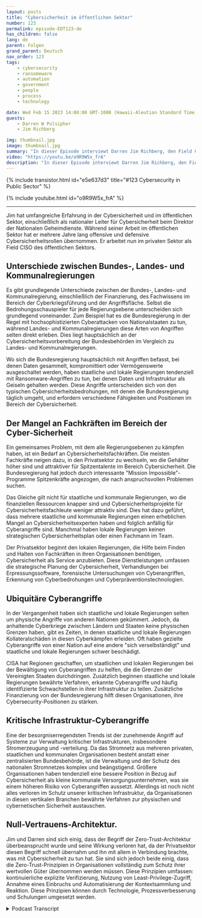 ```yaml
---
layout: posts
title: "Cybersicherheit im öffentlichen Sektor"
number: 123
permalink: episode-EDT123-de
has_children: false
lang: de
parent: Folgen
grand_parent: Deutsch
nav_order: 123
tags:
    - cybersecurity
    - ransomeware
    - automation
    - government
    - people
    - process
    - technology

date: Wed Feb 15 2023 14:00:00 GMT-1000 (Hawaii-Aleutian Standard Time)
guests:
    - Darren W Pulsipher
    - Jim Richberg

img: thumbnail.jpg
image: thumbnail.jpg
summary: "In dieser Episode interviewt Darren Jim Richberg, den Field CISO des öffentlichen Sektors bei Forinet, und diskutiert die Unterschiede in der Cybersicherheit im öffentlichen Sektor. Die Bundesregierung unterscheidet sich sehr von den Bundesstaaten und Kommunalverwaltungen in Bezug auf Cybersicherheit und deren Herangehensweise."
video: "https://youtu.be/o9R9W5x_frA"
description: "In dieser Episode interviewt Darren Jim Richberg, den Field CISO des öffentlichen Sektors bei Forinet, und diskutiert die Unterschiede in der Cybersicherheit im öffentlichen Sektor. Die Bundesregierung unterscheidet sich sehr von den Bundesstaaten und Kommunalverwaltungen in Bezug auf Cybersicherheit und deren Herangehensweise."
---
```


<div>
{% include transistor.html id="e5e637d3" title="#123 Cybersecurity in Public Sector" %}

{% include youtube.html id="o9R9W5x_frA" %}
</div>

---

Jim hat umfangreiche Erfahrung in der Cybersicherheit und im öffentlichen Sektor, einschließlich als nationaler Leiter für Cybersicherheit beim Direktor der Nationalen Geheimdienste. Während seiner Arbeit im öffentlichen Sektor hat er mehrere Jahre lang offensive und defensive Cybersicherheitsrollen übernommen. Er arbeitet nun im privaten Sektor als Field CISO des öffentlichen Sektors.

## Unterschiede zwischen Bundes-, Landes- und Kommunalregierungen

Es gibt grundlegende Unterschiede zwischen der Bundes-, Landes- und Kommunalregierung, einschließlich der Finanzierung, des Fachwissens im Bereich der Cyberkriegsführung und der Angriffsfläche. Selbst die Bedrohungsschauspieler für jede Regierungsebene unterscheiden sich grundlegend voneinander. Zum Beispiel hat es die Bundesregierung in der Regel mit hochsophistizierten Cyberattacken von Nationalstaaten zu tun, während Landes- und Kommunalregierungen diese Arten von Angriffen selten direkt erleben. Dies liegt hauptsächlich an der Cybersicherheitsvorbereitung der Bundesbehörden im Vergleich zu Landes- und Kommunalregierungen.

Wo sich die Bundesregierung hauptsächlich mit Angriffen befasst, bei denen Daten gesammelt, kompromittiert oder Vermögenswerte ausgeschaltet werden, haben staatliche und lokale Regierungen tendenziell mit Ransomware-Angriffen zu tun, bei denen Daten und Infrastruktur als Geiseln gehalten werden.
Diese Angriffe unterscheiden sich von den typischen Cybersicherheitsbedrohungen, mit denen die Bundesregierung täglich umgeht, und erfordern verschiedene Fähigkeiten und Positionen im Bereich der Cybersicherheit.

## Der Mangel an Fachkräften im Bereich der Cyber-Sicherheit

Ein gemeinsames Problem, mit dem alle Regierungsebenen zu kämpfen haben, ist ein Bedarf an Cybersicherheitsfachkräften. Die meisten Fachkräfte neigen dazu, in den Privatsektor zu wechseln, wo die Gehälter höher sind und attraktiver für Spitzentalente im Bereich Cybersicherheit. Die Bundesregierung hat jedoch durch interessante "Mission Impossible"-Programme Spitzenkräfte angezogen, die nach anspruchsvollen Problemen suchen.

Das Gleiche gilt nicht für staatliche und kommunale Regierungen, wo die finanziellen Ressourcen knapper sind und Cybersicherheitsprojekte für Cybersicherheitsfachleute weniger attraktiv sind. Dies hat dazu geführt, dass mehrere staatliche und kommunale Regierungen einen erheblichen Mangel an Cybersicherheitsexperten haben und folglich anfällig für Cyberangriffe sind. Manchmal haben lokale Regierungen keinen strategischen Cybersicherheitsplan oder einen Fachmann im Team.

Der Privatsektor beginnt den lokalen Regierungen, die Hilfe beim Finden und Halten von Fachkräften in ihren Organisationen benötigen, Cybersicherheit als Service anzubieten. Diese Dienstleistungen umfassen die strategische Planung der Cybersicherheit, Verhandlungen bei Erpressungssoftware, forensische Untersuchungen von Cyberangriffen, Erkennung von Cyberbedrohungen und Cyberpräventionstechnologien.

## Ubiquitäre Cyberangriffe

In der Vergangenheit haben sich staatliche und lokale Regierungen selten um physische Angriffe von anderen Nationen gekümmert. Jedoch, da anhaltende Cyberkriege zwischen Ländern und Staaten keine physischen Grenzen haben, gibt es Zeiten, in denen staatliche und lokale Regierungen Kollateralschäden in diesen Cyberkämpfen erleiden. Oft haben gezielte Cyberangriffe von einer Nation auf eine andere "sich verselbständigt" und staatliche und lokale Regierungen schwer beschädigt.

CISA hat Regionen geschaffen, um staatlichen und lokalen Regierungen bei der Bewältigung von Cyberangriffen zu helfen, die die Grenzen der Vereinigten Staaten durchdringen. Zusätzlich beginnen staatliche und lokale Regierungen bewährte Verfahren, erkannte Cyberangriffe und häufig identifizierte Schwachstellen in ihrer Infrastruktur zu teilen. Zusätzliche Finanzierung von der Bundesregierung hilft diesen Organisationen, ihre Cybersecurity-Positionen zu stärken.

## Kritische Infrastruktur-Cyberangriffe

Eine der besorgniserregendsten Trends ist der zunehmende Angriff auf Systeme zur Verwaltung kritischer Infrastrukturen, insbesondere Stromerzeugung und -verteilung. Da das Stromnetz aus mehreren privaten, staatlichen und kommunalen Organisationen besteht anstatt einer zentralisierten Bundesbehörde, ist die Verwaltung und der Schutz des nationalen Stromnetzes komplex und beängstigend. Größere Organisationen haben tendenziell eine bessere Position in Bezug auf Cybersicherheit als kleine kommunale Versorgungsunternehmen, was sie einem höheren Risiko von Cyberangriffen aussetzt. Allerdings ist noch nicht alles verloren im Schutz unserer kritischen Infrastruktur, da Organisationen in diesen vertikalen Branchen bewährte Verfahren zur physischen und cybernetischen Sicherheit austauschen.

## Null-Vertrauens-Architektur.

Jim und Darren sind sich einig, dass der Begriff der Zero-Trust-Architektur überbeansprucht wurde und seine Wirkung verloren hat, da der Privatsektor diesen Begriff schnell übernahm und ihn mit allem in Verbindung brachte, was mit Cybersicherheit zu tun hat. Sie sind sich jedoch beide einig, dass die Zero-Trust-Prinzipien in Organisationen vollständig zum Schutz ihrer wertvollen Güter übernommen werden müssen. Diese Prinzipien umfassen: kontinuierliche explizite Verifizierung, Nutzung von Least-Privilege-Zugriff, Annahme eines Einbruchs und Automatisierung der Kontextsammlung und Reaktion. Diese Prinzipien können durch Technologie, Prozessverbesserung und Schulungen umgesetzt werden.



<details>
<summary> Podcast Transcript </summary>

<p></p>

</details>
